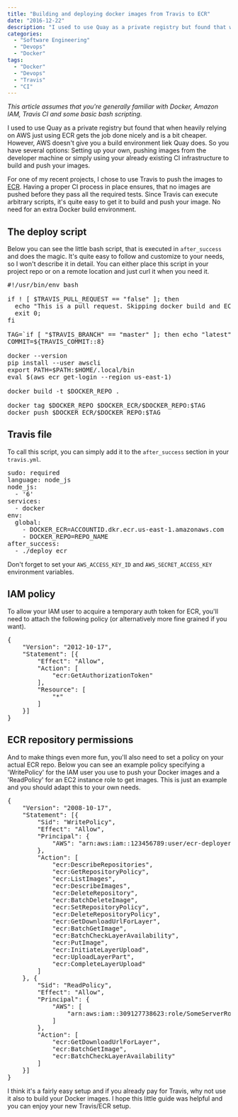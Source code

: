 ```yaml
---
title: "Building and deploying docker images from Travis to ECR"
date: "2016-12-22"
description: "I used to use Quay as a private registry but found that when heavily relying on AWS just using ECR gets the job done nicely and is a bit cheaper. However, AWS doesn’t give you a build environment liek Quay does. So you have several options: Setting up your own, pushing images from the developer machine or simply using your already existing CI infrastructure to build and push your images."
categories:
  - "Software Engineering"
  - "Devops"
  - "Docker"
tags:
  - "Docker"
  - "Devops"
  - "Travis"
  - "CI"
---
```


<i>This article assumes that you're generally familiar with Docker, Amazon IAM, Travis CI and some basic bash scripting.</i>

I used to use Quay as a private registry but found that when heavily relying on AWS just using ECR gets the job done nicely and is a bit cheaper. However, AWS doesn't give you a build environment liek Quay does. So you have several options: Setting up your own, pushing images from the developer machine or simply using your already existing CI infrastructure to build and push your images.

For one of my recent projects, I chose to use Travis to push the images to <a href="https://aws.amazon.com/ecr/">ECR</a>. Having a proper CI process in place ensures, that no images are pushed before they pass all the required tests. Since Travis can execute arbitrary scripts, it's quite easy to get it to build and push your image. No need for an extra Docker build environment.

<h2>The deploy script</h2>

Below you can see the little bash script, that is executed in <code>after_success</code> and does the magic. It's quite easy to follow and customize to your needs, so I won't describe it in detail. You can either place this script in your project repo or on a remote location and just curl it when you need it.

<pre>
#!/usr/bin/env bash

if ! [ $TRAVIS_PULL_REQUEST == "false" ]; then
  echo "This is a pull request. Skipping docker build and ECR deployment.";
  exit 0;
fi

TAG=`if [ "$TRAVIS_BRANCH" == "master" ]; then echo "latest"; else echo $TRAVIS_BRANCH ; fi`
COMMIT=${TRAVIS_COMMIT::8}

docker --version
pip install --user awscli
export PATH=$PATH:$HOME/.local/bin
eval $(aws ecr get-login --region us-east-1)

docker build -t $DOCKER_REPO .

docker tag $DOCKER_REPO $DOCKER_ECR/$DOCKER_REPO:$TAG
docker push $DOCKER_ECR/$DOCKER_REPO:$TAG
</pre>

<h2>Travis file</h2>

To call this script, you can simply add it to the <code>after_success</code> section in your <code>travis.yml</code>.

<pre>
sudo: required
language: node_js
node_js:
  - '6'
services:
  - docker
env:
  global:
    - DOCKER_ECR=ACCOUNTID.dkr.ecr.us-east-1.amazonaws.com
    - DOCKER_REPO=REPO_NAME
after_success:
  - ./deploy_ecr
</pre>

Don't forget to set your <code>AWS_ACCESS_KEY_ID</code> and <code>AWS_SECRET_ACCESS_KEY</code> environment variables.

<h2>IAM policy</h2>

To allow your IAM user to acquire a temporary auth token for ECR, you'll need to attach the following policy (or alternatively more fine grained if you want).

<pre>
{
	"Version": "2012-10-17",
	"Statement": [{
		"Effect": "Allow",
		"Action": [
			"ecr:GetAuthorizationToken"
		],
		"Resource": [
			"*"
		]
	}]
}
</pre>

<h2>ECR repository permissions</h2>

And to make things even more fun, you'll also need to set a policy on your actual ECR repo. Below you can see an example policy specifying a 'WritePolicy' for the IAM user you use to push your Docker images and a 'ReadPolicy' for an EC2 instance role to get images. This is just an example and you should adapt this to your own needs.

<pre>
{
	"Version": "2008-10-17",
	"Statement": [{
		"Sid": "WritePolicy",
		"Effect": "Allow",
		"Principal": {
			"AWS": "arn:aws:iam::123456789:user/ecr-deployer"
		},
		"Action": [
			"ecr:DescribeRepositories",
			"ecr:GetRepositoryPolicy",
			"ecr:ListImages",
			"ecr:DescribeImages",
			"ecr:DeleteRepository",
			"ecr:BatchDeleteImage",
			"ecr:SetRepositoryPolicy",
			"ecr:DeleteRepositoryPolicy",
			"ecr:GetDownloadUrlForLayer",
			"ecr:BatchGetImage",
			"ecr:BatchCheckLayerAvailability",
			"ecr:PutImage",
			"ecr:InitiateLayerUpload",
			"ecr:UploadLayerPart",
			"ecr:CompleteLayerUpload"
		]
	}, {
		"Sid": "ReadPolicy",
		"Effect": "Allow",
		"Principal": {
			"AWS": [
				"arn:aws:iam::309127738623:role/SomeServerRole"
			]
		},
		"Action": [
			"ecr:GetDownloadUrlForLayer",
			"ecr:BatchGetImage",
			"ecr:BatchCheckLayerAvailability"
		]
	}]
}
</pre>

I think it's a fairly easy setup and if you already pay for Travis, why not use it also to build your Docker images. I hope this little guide was helpful and you can enjoy your new Travis/ECR setup.